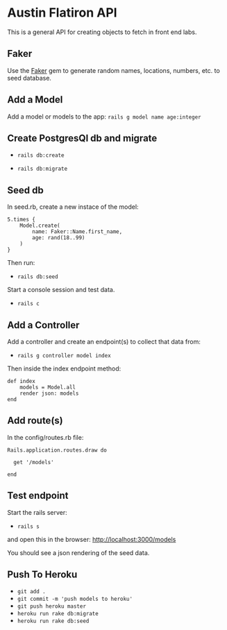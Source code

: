 # Austin Flatiron API

This is a general API for creating objects to fetch in front end labs. 


## Faker 
Use the [Faker](https://github.com/faker-ruby/faker) gem to generate random names, locations, numbers, etc. to seed database.


## Add a Model
Add a model or models to the app: 
`rails g model name age:integer`

## Create PostgresQl db and migrate 
- `rails db:create`

- `rails db:migrate`

## Seed db
In seed.rb, create a new instace of the model:

```
5.times {
    Model.create(
        name: Faker::Name.first_name,
        age: rand(18..99)
    )
}
```
Then run: 
- `rails db:seed`

Start a console session and test data.
- `rails c`

## Add a Controller 
Add a controller and create an endpoint(s) to collect that data from:
- `rails g controller model index`

Then inside the index endpoint method:
```
def index
    models = Model.all
    render json: models 
end
```

## Add route(s)
In the config/routes.rb file: 
```
Rails.application.routes.draw do

  get '/models'

end
```

## Test endpoint
Start the rails server: 
- `rails s`

and open this in the browser: 
[http://localhost:3000/models](http://localhost:3000/)

You should see a json rendering of the seed data.

## Push To Heroku
- `git add .`
- `git commit -m 'push models to heroku'`
- `git push heroku master`
- `heroku run rake db:migrate`
- `heroku run rake db:seed`